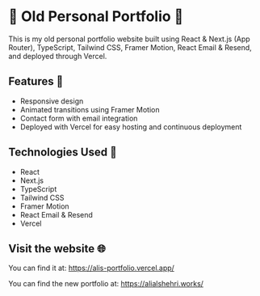 # 🌟 Old Personal Portfolio 🌟

This is my old personal portfolio website built using React & Next.js (App Router), TypeScript, Tailwind CSS, Framer Motion, React Email & Resend, and deployed through Vercel.

## Features 🚀

- Responsive design
- Animated transitions using Framer Motion
- Contact form with email integration
- Deployed with Vercel for easy hosting and continuous deployment

## Technologies Used 📲

- React
- Next.js
- TypeScript
- Tailwind CSS
- Framer Motion
- React Email & Resend
- Vercel

## Visit the website 🌐
You can find it at: https://alis-portfolio.vercel.app/

You can find the new portfolio at: https://alialshehri.works/
